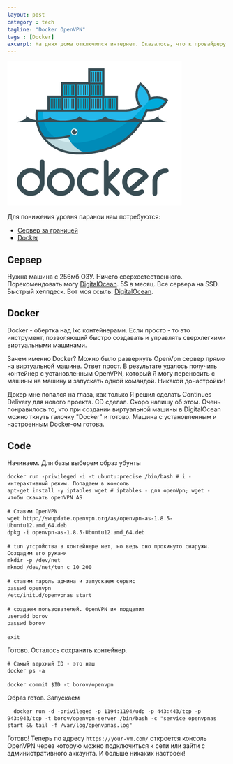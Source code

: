 ```yaml
---
layout: post
category : tech
tagline: "Docker OpenVPN"
tags : [Docker]
excerpt: На днях дома отключился интернет. Оказалось, что к провайдеру пришли правохраниетльные органы и забрали сетевое оборудование. Перевел весь домашний трафик через Голландию. Чтоб неповадно было. Сейчас расскажу как.
---
```

![Docker Logo](/images/docker/docker-logo.png)

Для понижения уровня паранои нам потребуются:
* [Сервер за границей](https://www.digitalocean.com/?refcode=06c4ef09e5cc)
* [Docker](http://www.docker.io/)

## Сервер
Нужна машина с 256мб ОЗУ. Ничего сверхестественного.
Порекомендовать могу [DigitalOcean](https://www.digitalocean.com/?refcode=06c4ef09e5cc).
5$ в месяц. Все сервера на SSD. Быстрый хелпдеск. Вот моя ссыль: [DigitalOcean](https://www.digitalocean.com/?refcode=06c4ef09e5cc).

## Docker
Docker - обертка над lxc контейнерами. Если просто - то это инструмент, позволяющий быстро создавать и управлять сверхлегкими виртуальными машинами.

Зачем именно Docker? Можно было развернуть OpenVpn сервер прямо на виртуальной машине.
Ответ прост. В результате удалось получить контейнер с установленным OpenVPN, который Я могу переносить с машины на машину и запускать одной командой. Никакой донастройки!

Докер мне попался на глаза, как только Я решил сделать Continues Delivery для нового проекта.
CD сделал. Скоро напишу об этом.
Очень понравилось то, что при создании виртуальной машины в DigitalOcean можно ткнуть галочку "Docker" и готово. Машина с установленным и настроенным Docker-ом готова.

## Code
Начинаем. Для базы выберем образ убунты

```
docker run -privileged -i -t ubuntu:precise /bin/bash # i - интерактивный режим. Попадаем в консоль
apt-get install -y iptables wget # iptables - для openVpn; wget - чтобы скачать openVPN AS

# Ставим OpenVPN
wget http://swupdate.openvpn.org/as/openvpn-as-1.8.5-Ubuntu12.amd_64.deb
dpkg -i openvpn-as-1.8.5-Ubuntu12.amd_64.deb

# tun утсройства в контейнере нет, но ведь оно прокинуто снаружи. Создадим его руками
mkdir -p /dev/net
mknod /dev/net/tun c 10 200

# ставим пароль админа и запускаем сервис
passwd openvpn
/etc/init.d/openvpnas start

# создаем пользователей. OpenVPN их подцепит
useradd borov
passwd borov

exit
```

Готово. Осталось сохранить контейнер.

```
# Самый верхний ID - это наш
docker ps -a

docker commit $ID -t borov/openvpn
```

Образ готов.
Запускаем

```
  docker run -d -privileged -p 1194:1194/udp -p 443:443/tcp -p 943:943/tcp -t borov/openvpn-server /bin/bash -c "service openvpnas start && tail -f /var/log/openvpnas.log"
```

Готово! Теперь по адресу `https://your-vm.com/` откроется консоль OpenVPN через которую можно подключиться к сети или зайти с административного аккаунта.
И больше никаких настроек!
